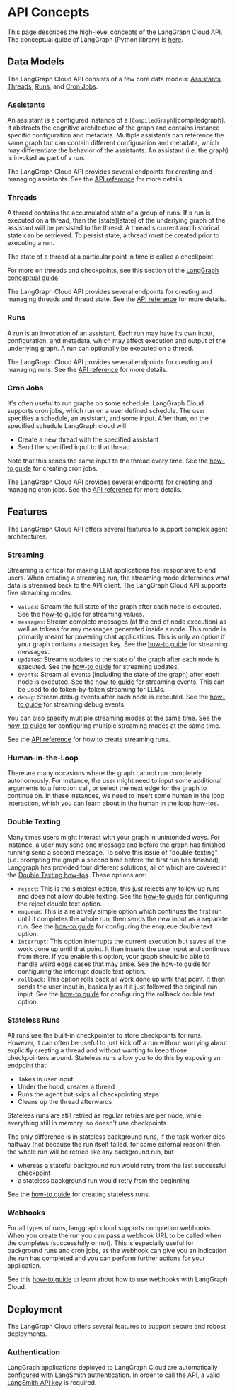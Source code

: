 # API Concepts

This page describes the high-level concepts of the LangGraph Cloud API. The conceptual guide of LangGraph (Python library) is [here](../../concepts/index.md).

## Data Models

The LangGraph Cloud API consists of a few core data models: [Assistants](#assistants), [Threads](#threads), [Runs](#runs), and [Cron Jobs](#cron-jobs).

### Assistants

An assistant is a configured instance of a [`CompiledGraph`][compiledgraph]. It abstracts the cognitive architecture of the graph and contains instance specific configuration and metadata. Multiple assistants can reference the same graph but can contain different configuration and metadata, which may differentiate the behavior of the assistants. An assistant (i.e. the graph) is invoked as part of a run.

The LangGraph Cloud API provides several endpoints for creating and managing assistants. See the <a href="../reference/api/api_ref.html#tag/assistantscreate" target="_blank">API reference</a> for more details.

### Threads

A thread contains the accumulated state of a group of runs. If a run is executed on a thread, then the [state][state] of the underlying graph of the assistant will be persisted to the thread. A thread's current and historical state can be retrieved. To persist state, a thread must be created prior to executing a run.

The state of a thread at a particular point in time is called a checkpoint.

For more on threads and checkpoints, see this section of the [LangGraph conceptual guide](https://langchain-ai.github.io/langgraph/concepts/low_level/#checkpointer).

The LangGraph Cloud API provides several endpoints for creating and managing threads and thread state. See the <a href="../reference/api/api_ref.html#tag/threadscreate" target="_blank">API reference</a> for more details.

### Runs

A run is an invocation of an assistant. Each run may have its own input, configuration, and metadata, which may affect execution and output of the underlying graph. A run can optionally be executed on a thread.

The LangGraph Cloud API provides several endpoints for creating and managing runs. See the <a href="../reference/api/api_ref.html#tag/runscreate" target="_blank">API reference</a> for more details.

### Cron Jobs

It's often useful to run graphs on some schedule. LangGraph Cloud supports cron jobs, which run on a user defined schedule. The user specifies a schedule, an assistant, and some input. After than, on the specified schedule LangGraph cloud will:

- Create a new thread with the specified assistant
- Send the specified input to that thread

Note that this sends the same input to the thread every time. See the [how-to guide](../how-tos/cloud_examples/cron_jobs.ipynb) for creating cron jobs.

The LangGraph Cloud API provides several endpoints for creating and managing cron jobs. See the <a href="../reference/api/api_ref.html#tag/runscreate/POST/threads/{thread_id}/runs/crons" target="_blank">API reference</a> for more details.

## Features

The LangGraph Cloud API offers several features to support complex agent architectures.

### Streaming

Streaming is critical for making LLM applications feel responsive to end users. When creating a streaming run, the streaming mode determines what data is streamed back to the API client. The LangGraph Cloud API supports five streaming modes.

- `values`: Stream the full state of the graph after each node is executed. See the [how-to guide](../how-tos/cloud_examples/stream_values.ipynb) for streaming values.
- `messages`: Stream complete messages (at the end of node execution) as well as tokens for any messages generated inside a node. This mode is primarily meant for powering chat applications. This is only an option if your graph contains a `messages` key. See the [how-to guide](../how-tos/cloud_examples/stream_messages.ipynb) for streaming messages.
- `updates`: Streams updates to the state of the graph after each node is executed. See the [how-to guide](../how-tos/cloud_examples/stream_updates.ipynb) for streaming updates.
- `events`: Stream all events (including the state of the graph) after each node is executed. See the [how-to guide](../how-tos/cloud_examples/stream_events.ipynb) for streaming events. This can be used to do token-by-token streaming for LLMs.
- `debug`: Stream debug events after each node is executed. See the [how-to guide](../how-tos/cloud_examples/stream_debug.ipynb) for streaming debug events.

You can also specify multiple streaming modes at the same time. See the [how-to guide](../how-tos/cloud_examples/stream_multiple.ipynb) for configuring multiple streaming modes at the same time.

See the <a href="../reference/api/api_ref.html#tag/runscreate/POST/threads/{thread_id}/runs/stream" target="_blank">API reference</a> for how to create streaming runs.

### Human-in-the-Loop

There are many occasions where the graph cannot run completely autonomously. For instance, the user might need to input some additional arguments to a function call, or select the next edge for the graph to continue on. In these instances, we need to insert some human in the loop interaction, which you can learn about in the [human in the loop how-tos](../how-tos/#human-in-the-loop).

### Double Texting

Many times users might interact with your graph in unintended ways. For instance, a user may send one message and before the graph has finished running send a second message. To solve this issue of "double-texting" (i.e. prompting the graph a second time before the first run has finished), Langgraph has provided four different solutions, all of which are covered in the [Double Texting how-tos](../how-tos/#double-texting). These options are:

- `reject`: This is the simplest option, this just rejects any follow up runs and does not allow double texting. See the [how-to guide](../how-tos/cloud_examples/reject_concurrent.ipynb) for configuring the reject double text option.
- `enqueue`: This is a relatively simple option which continues the first run until it completes the whole run, then sends the new input as a separate run. See the [how-to guide](../how-tos/cloud_examples/enqueue_concurrent.ipynb) for configuring the enqueue double text option.
- `interrupt`: This option interrupts the current execution but saves all the work done up until that point. It then inserts the user input and continues from there. If you enable this option, your graph should be able to handle weird edge cases that may arise. See the [how-to guide](../how-tos/cloud_examples/interrupt_concurrent.ipynb) for configuring the interrupt double text option.
- `rollback`: This option rolls back all work done up until that point. It then sends the user input in, basically as if it just followed the original run input. See the [how-to guide](../how-tos/cloud_examples/rollback_concurrent.ipynb) for configuring the rollback double text option.

### Stateless Runs

All runs use the built-in checkpointer to store checkpoints for runs. However, it can often be useful to just kick off a run without worrying about explicitly creating a thread and without wanting to keep those checkpointers around. Stateless runs allow you to do this by exposing an endpoint that:

- Takes in user input
- Under the hood, creates a thread
- Runs the agent but skips all checkpointing steps
- Cleans up the thread afterwards

Stateless runs are still retried as regular retries are per node, while everything still in memory, so doesn't use checkpoints.

The only difference is in stateless background runs, if the task worker dies halfway (not because the run itself failed, for some external reason) then the whole run will be retried like any background run, but

- whereas a stateful background run would retry from the last successful checkpoint
- a stateless background run would retry from the beginning

See the [how-to guide](../how-tos/cloud_examples/stateless_runs.ipynb) for creating stateless runs.

### Webhooks

For all types of runs, langgraph cloud supports completion webhooks. When you create the run you can pass a webhook URL to be called when the completes (successfully or not). This is especially useful for background runs and cron jobs, as the webhook can give you an indication the run has completed and you can perform further actions for your appilcation.

See this [how-to guide](https://langchain-ai.github.io/langgraph/cloud/how-tos/cloud_examples/webhooks/) to learn about how to use webhooks with LangGraph Cloud.

## Deployment

The LangGraph Cloud offers several features to support secure and robost deployments.

### Authentication

LangGraph applications deployed to LangGraph Cloud are automatically configured with LangSmith authentication. In order to call the API, a valid <a href="https://docs.smith.langchain.com/how_to_guides/setup/create_account_api_key#api-keys" target="_blank">LangSmith API key</a> is required.
